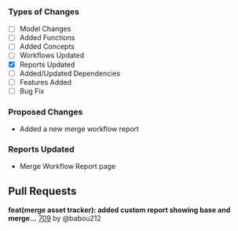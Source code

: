 ### Types of Changes
- [ ] Model Changes
- [ ] Added Functions
- [ ] Added Concepts
- [ ] Workflows Updated
- [x] Reports Updated
- [ ] Added/Updated Dependencies
- [ ] Features Added
- [ ] Bug Fix

### Proposed Changes
- Added a new merge workflow report

### Reports Updated
- Merge Workflow Report page

## Pull Requests

**feat(merge asset tracker): added custom report showing base and merge…**
[709](https://github.com/flaxandteal/coral-arches/pull/709) by @babou212

